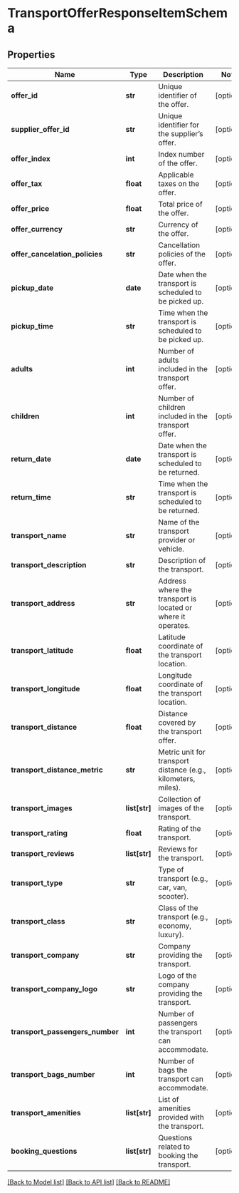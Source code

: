 # TransportOfferResponseItemSchema

## Properties
Name | Type | Description | Notes
------------ | ------------- | ------------- | -------------
**offer_id** | **str** | Unique identifier of the offer. | [optional] 
**supplier_offer_id** | **str** | Unique identifier for the supplier’s offer. | [optional] 
**offer_index** | **int** | Index number of the offer. | [optional] 
**offer_tax** | **float** | Applicable taxes on the offer. | [optional] 
**offer_price** | **float** | Total price of the offer. | [optional] 
**offer_currency** | **str** | Currency of the offer. | [optional] 
**offer_cancelation_policies** | **str** | Cancellation policies of the offer. | [optional] 
**pickup_date** | **date** | Date when the transport is scheduled to be picked up. | [optional] 
**pickup_time** | **str** | Time when the transport is scheduled to be picked up. | [optional] 
**adults** | **int** | Number of adults included in the transport offer. | [optional] 
**children** | **int** | Number of children included in the transport offer. | [optional] 
**return_date** | **date** | Date when the transport is scheduled to be returned. | [optional] 
**return_time** | **str** | Time when the transport is scheduled to be returned. | [optional] 
**transport_name** | **str** | Name of the transport provider or vehicle. | [optional] 
**transport_description** | **str** | Description of the transport. | [optional] 
**transport_address** | **str** | Address where the transport is located or where it operates. | [optional] 
**transport_latitude** | **float** | Latitude coordinate of the transport location. | [optional] 
**transport_longitude** | **float** | Longitude coordinate of the transport location. | [optional] 
**transport_distance** | **float** | Distance covered by the transport offer. | [optional] 
**transport_distance_metric** | **str** | Metric unit for transport distance (e.g., kilometers, miles). | [optional] 
**transport_images** | **list[str]** | Collection of images of the transport. | [optional] 
**transport_rating** | **float** | Rating of the transport. | [optional] 
**transport_reviews** | **list[str]** | Reviews for the transport. | [optional] 
**transport_type** | **str** | Type of transport (e.g., car, van, scooter). | [optional] 
**transport_class** | **str** | Class of the transport (e.g., economy, luxury). | [optional] 
**transport_company** | **str** | Company providing the transport. | [optional] 
**transport_company_logo** | **str** | Logo of the company providing the transport. | [optional] 
**transport_passengers_number** | **int** | Number of passengers the transport can accommodate. | [optional] 
**transport_bags_number** | **int** | Number of bags the transport can accommodate. | [optional] 
**transport_amenities** | **list[str]** | List of amenities provided with the transport. | [optional] 
**booking_questions** | **list[str]** | Questions related to booking the transport. | [optional] 

[[Back to Model list]](../README.md#documentation-for-models) [[Back to API list]](../README.md#documentation-for-api-endpoints) [[Back to README]](../README.md)

